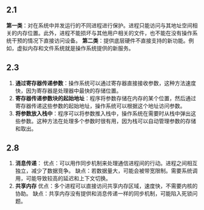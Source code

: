 ## 2.1
**第一类**：对在系统中并发运行的不同进程进行保护。进程只能访问与其地址空间相关的内存位置。此外，进程不能损坏与其他用户相关的文件，也不能在没有操作系统干预的情况下直接访问设备。
**第二类**：提供底层硬件不直接支持的新功能。例如，虚拟内存和文件系统就是操作系统提供的新服务。
## 2.3
1. **通过寄存器传递参数**：操作系统可以通过寄存器直接接收参数，这种方法速度快，因为寄存器是处理器中最快的存储位置。
2. **寄存器传递参数块的起始地址**：程序将参数存储在内存的某个位置，然后通过寄存器传递这些参数的起始地址，操作系统可以根据这个地址访问参数。
3. **将参数放入栈中**：程序可以将参数推入栈中，操作系统在需要时从栈中弹出这些参数。这种方法在处理多个参数时很有用，因为栈可以自动管理参数的存储和取出。
## 2.8
1. **消息传递**：
   优点：可以用作同步机制来处理通信进程间的行动。进程之间相互独立，减少了数据竞争。
   缺点：若数据量大，可能会被带宽限制。需要系统调用，可能导致较高的延迟和上下文切换。
2. **共享内存**
   优点：多个进程可以直接访问共享内存区域，速度快，不需要内核的协助。
   缺点：共享内存没有提供和消息传递一样的同步机制，可能陷入死锁问题。

